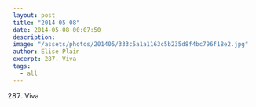 ```yaml
---
layout: post
title: "2014-05-08"
date: 2014-05-08 00:07:50
description: 
image: "/assets/photos/201405/333c5a1a1163c5b235d8f4bc796f18e2.jpg"
author: Elise Plain
excerpt: 287. Viva
tags: 
  - all
---
```


287. Viva
<p></p>
